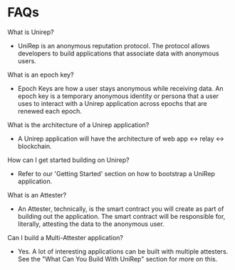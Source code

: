 # FAQs

What is Unirep?

* UniRep is an anonymous reputation protocol. The protocol allows developers to build applications that associate data with anonymous users. 

What is an epoch key?

* Epoch Keys are how a user stays anonymous while receiving data. An epoch key is a temporary anonymous identity or persona that a user uses to interact with a Unirep application across epochs that are renewed each epoch.

What is the architecture of a Unirep application?

* A Unirep application will have the architecture of web app <-> relay <-> blockchain. 

How can I get started building on Unirep?
* Refer to our 'Getting Started' section on how to bootstrap a UniRep application.


What is an Attester?
* An Attester, technically, is the smart contract you will create as part of building out the application. The smart contract will be responsible for, literally, attesting the data to the anonymous user. 

Can I build a Multi-Attester application?
* Yes. A lot of interesting applications can be built with multiple attesters. See the "What Can You Build With UniRep" section for more on this.